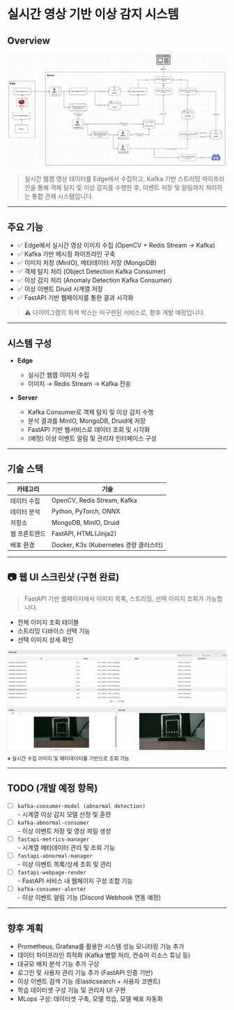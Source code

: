 # 실시간 영상 기반 이상 감지 시스템

## Overview
![overview.png](overview.png)

> 실시간 웹캠 영상 데이터를 Edge에서 수집하고, Kafka 기반 스트리밍 파이프라인을 통해 객체 탐지 및 이상 감지를 수행한 후, 이벤트 저장 및 알림까지 처리하는 통합 관제 시스템입니다.

---

## 주요 기능

- ✅ Edge에서 실시간 영상 이미지 수집 (OpenCV + Redis Stream → Kafka)
- ✅ Kafka 기반 메시징 파이프라인 구축
- ✅ 이미지 저장 (MinIO), 메타데이터 저장 (MongoDB)
- ✅ 객체 탐지 처리 (Object Detection Kafka Consumer)
- ✅ 이상 감지 처리 (Anomaly Detection Kafka Consumer)
- ✅ 이상 이벤트 Druid 시계열 저장
- ✅ FastAPI 기반 웹페이지를 통한 결과 시각화

> ⚠️ 다이어그램의 회색 박스는 미구현된 서비스로, 향후 개발 예정입니다.

---

## 시스템 구성

- **Edge**
  - 실시간 웹캠 이미지 수집
  - 이미지 → Redis Stream → Kafka 전송

- **Server**
  - Kafka Consumer로 객체 탐지 및 이상 감지 수행
  - 분석 결과를 MinIO, MongoDB, Druid에 저장
  - FastAPI 기반 웹서비스로 데이터 조회 및 시각화
  - (예정) 이상 이벤트 알림 및 관리자 인터페이스 구성

---

## 기술 스택

| 카테고리    | 기술                               |
|---------|----------------------------------|
| 데이터 수집  | OpenCV, Redis Stream, Kafka       |
| 데이터 분석  | Python, PyTorch, ONNX            |
| 저장소     | MongoDB, MinIO, Druid            |
| 웹 프론트엔드 | FastAPI, HTML(Jinja2)            |
| 배포 환경   | Docker, K3s (Kubernetes 경량 클러스터) |

---

## 📷 웹 UI 스크린샷 (구현 완료)

> FastAPI 기반 웹페이지에서 이미지 목록, 스트리밍, 선택 이미지 조회가 가능합니다.

- 전체 이미지 조회 테이블
- 스트리밍 디바이스 선택 기능
- 선택 이미지 상세 확인

![image-ui.png](screenshots/fastapi-images-manager_ui.png)  
<sub>※ 실시간 수집 이미지 및 메타데이터를 기반으로 조회 가능</sub>

---

## TODO (개발 예정 항목)

- [ ] `kafka-consumer-model (abnormal detection)`  
      - 시계열 이상 감지 모델 선정 및 훈련
- [ ] `kafka-abnormal-consumer`  
      - 이상 이벤트 저장 및 영상 파일 생성
- [ ] `fastapi-metrics-manager`  
      - 시계열 메타데이터 관리 및 조회 기능
- [ ] `fastapi-abnormal-manager`  
      - 이상 이벤트 목록/상세 조회 및 관리
- [ ] `fastapi-webpage-render`  
      - FastAPI 서비스 내 웹페이지 구성 조합 기능
- [ ] `kafka-consumer-alerter`  
      - 이상 이벤트 알림 기능 (Discord Webhook 연동 예정)

---

## 향후 계획

- Prometheus, Grafana를 활용한 시스템 성능 모니터링 기능 추가
- 데이터 파이프라인 최적화 (Kafka 병렬 처리, 컨슈머 리소스 튜닝 등)
- 대규모 배치 분석 기능 추가 구상
- 로그인 및 사용자 관리 기능 추가 (FastAPI 인증 기반)
- 이상 이벤트 검색 기능 (Elasticsearch + 사용자 코멘트)
- 학습 데이터셋 구성 기능 및 관리자 UI 구현
- MLops 구성: 데이터셋 구축, 모델 학습, 모델 배포 자동화
